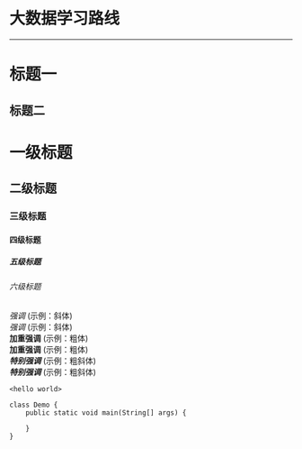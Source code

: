 # 大数据学习路线
---

标题一
======
标题二
------


# 一级标题  
## 二级标题  
### 三级标题  
#### 四级标题  
##### 五级标题  
###### 六级标题 



*强调*  (示例：斜体)  
 _强调_  (示例：斜体)  
**加重强调**  (示例：粗体)  
 __加重强调__ (示例：粗体)  
***特别强调*** (示例：粗斜体)  
___特别强调___  (示例：粗斜体) 



`<hello world>`  


```
class Demo {
    public static void main(String[] args) {
        
    }
}
``` 
